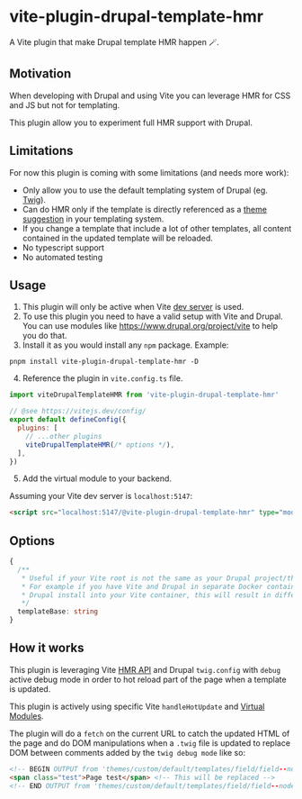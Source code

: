 # vite-plugin-drupal-template-hmr

A Vite plugin that make Drupal template HMR happen 🪄.

## Motivation

When developing with Drupal and using Vite you can leverage HMR for CSS and JS but not for templating.

This plugin allow you to experiment full HMR support with Drupal.

## Limitations

For now this plugin is coming with some limitations (and needs more work):

- Only allow you to use the default templating system of Drupal (eg. [Twig](https://twig.symfony.com/)).
- Can do HMR only if the template is directly referenced as a [theme suggestion](https://www.drupal.org/docs/7/theming/overriding-themable-output/working-with-template-suggestions) in your templating system.
- If you change a template that include a lot of other templates,
all content contained in the updated template will be reloaded.
- No typescript support
- No automated testing

## Usage

1. This plugin will only be active when Vite [dev server](https://vitejs.dev/guide/cli.html#dev-server) is used.
2. To use this plugin you need to have a valid setup with Vite and Drupal.
You can use modules like https://www.drupal.org/project/vite to help you do that.
3. Install it as you would install any `npm` package. Example:

```shell
pnpm install vite-plugin-drupal-template-hmr -D
```

4. Reference the plugin in `vite.config.ts` file.
```js
import viteDrupalTemplateHMR from 'vite-plugin-drupal-template-hmr'

// @see https://vitejs.dev/config/
export default defineConfig({
  plugins: [
    // ...other plugins
    viteDrupalTemplateHMR(/* options */),
  ],
})
```

5. Add the virtual module to your backend.

Assuming your Vite dev server is `localhost:5147`:

```html
<script src="localhost:5147/@vite-plugin-drupal-template-hmr" type="module"></script>
```

## Options

```ts
{
  /**
   * Useful if your Vite root is not the same as your Drupal project/theme root.
   * For example if you have Vite and Drupal in separate Docker containers maybe you don't want to add all your
   * Drupal install into your Vite container, this will result in different root for updated files via HMR.
   */
  templateBase: string
}
```

## How it works

This plugin is leveraging Vite [HMR API](https://vitejs.dev/guide/api-hmr.html#hmr-api)
and Drupal `twig.config` with `debug` active debug mode in order to hot reload part of the page when
a template is updated.

This plugin is actively using specific Vite `handleHotUpdate` and
[Virtual Modules](https://vitejs.dev/guide/api-plugin.html#virtual-modules-convention).

The plugin will do a `fetch` on the current URL to catch the updated HTML of the page and
do DOM manipulations when a `.twig` file is updated to replace DOM between comments added by the `twig debug mode` like so:

```html
<!-- BEGIN OUTPUT from 'themes/custom/default/templates/field/field--node--title.html.twig' -->
<span class="test">Page test</span> <!-- This will be replaced -->
<!-- END OUTPUT from 'themes/custom/default/templates/field/field--node--title.html.twig' -->
```
